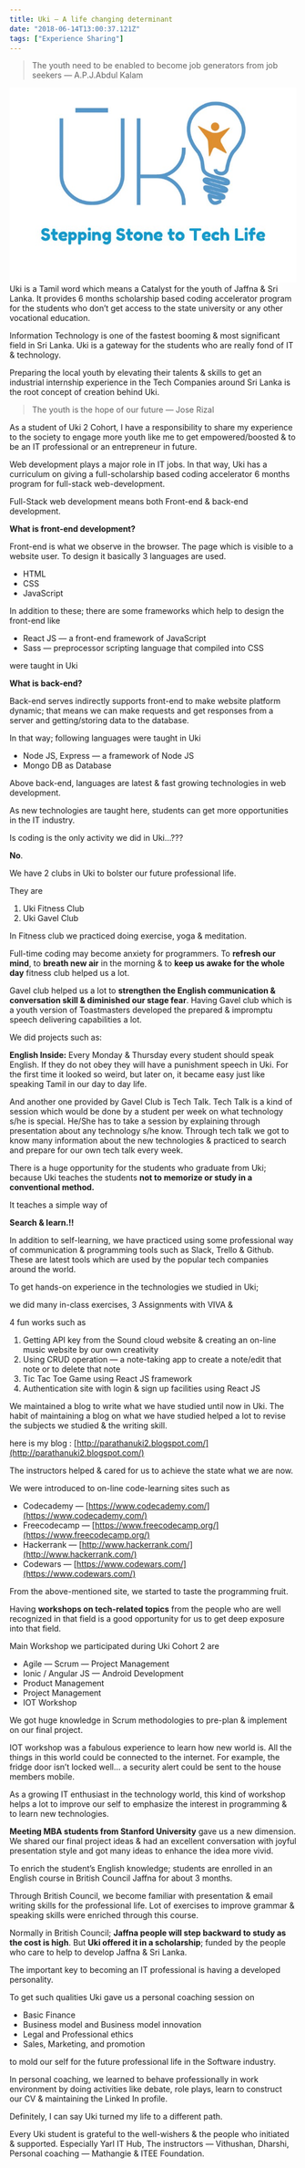 ```yaml
---
title: Uki — A life changing determinant
date: "2018-06-14T13:00:37.121Z"
tags: ["Experience Sharing"]
---
```


> The youth need to be enabled to become job generators from job seekers — A.P.J.Abdul Kalam

![Screenshot](images/1.jpeg)
Uki is a Tamil word which means a Catalyst for the youth of Jaffna & Sri Lanka. It provides 6 months scholarship based coding accelerator program for the students who don’t get access to the state university or any other vocational education.

Information Technology is one of the fastest booming & most significant field in Sri Lanka. Uki is a gateway for the students who are really fond of IT & technology.

Preparing the local youth by  elevating their talents & skills to get an industrial internship experience in the Tech Companies around Sri Lanka is the root concept of creation behind Uki.

> The youth is the hope of our future — Jose Rizal

As a student of Uki 2 Cohort, I have a responsibility to share my experience to the society to engage more youth like me to get empowered/boosted & to be an IT professional or an entrepreneur in future.

Web development plays a major role in IT jobs. In that way, Uki has a curriculum on giving a full-scholarship based coding accelerator 6 months program for full-stack web-development.

Full-Stack web development means both Front-end & back-end development.

**What is front-end development?**

Front-end is what we observe in the browser. The page which is visible to a website user. To design it basically 3 languages are used.

-   HTML
-   CSS
-   JavaScript

In addition to these; there are some frameworks which help to design the front-end like

-   React JS — a front-end framework of JavaScript
-   Sass — preprocessor scripting language that compiled into CSS

were taught in Uki

**What is back-end?**

Back-end serves indirectly supports front-end to make website platform dynamic; that means we can make requests and get responses from a server and getting/storing data to the database.

In that way; following languages were taught in Uki

-   Node JS, Express — a framework of Node JS
-   Mongo DB as Database

Above back-end, languages are latest & fast growing technologies in web development.

As new technologies are taught here, students can get more opportunities in the IT industry.

Is coding is the only activity we did in Uki…???

**No**.

We have 2 clubs in Uki to bolster our future professional life.

They are

1.  Uki Fitness Club
2.  Uki Gavel Club

In Fitness club we practiced doing exercise, yoga & meditation.

Full-time coding may become anxiety for programmers. To **refresh our mind**, to **breath new air** in the morning & to **keep us awake for the whole day** fitness club helped us a lot.

Gavel club helped us a lot to **strengthen the English communication & conversation skill & diminished our stage fear**. Having Gavel club which is a youth version of Toastmasters developed the prepared & impromptu speech delivering capabilities a lot.

We did projects such as:

**English Inside:** Every Monday & Thursday every student should speak English. If they do not obey they will have a punishment speech in Uki. For the first time it looked so weird, but later on, it became easy just like speaking Tamil in our day to day life.

And another one provided by Gavel Club is Tech Talk. Tech Talk is a kind of session which would be done by a student per week on what technology s/he is special. He/She has to take a session by explaining through presentation about any technology s/he know. Through tech talk we got to know many information about the new technologies & practiced to search and prepare for our own tech talk every week.

There is a huge opportunity for the students who graduate from Uki; because Uki teaches the students **not to memorize or study in a conventional method.**

It teaches a simple way of

**Search & learn.!!**

In addition to self-learning, we have practiced using some professional way of communication & programming tools such as Slack, Trello & Github. These are latest tools which are used by the popular tech companies around the world.

To get hands-on experience in the technologies we studied in Uki;

we did many in-class exercises, 3 Assignments with VIVA &

4 fun works such as

1.  Getting API key from the Sound cloud website & creating an on-line music website by our own creativity
2.  Using CRUD operation — a note-taking app to create a note/edit that note or to delete that note
3.  Tic Tac Toe Game using React JS framework
4.  Authentication site with login & sign up facilities using React JS

We maintained a blog to write what we have studied until now in Uki. The habit of maintaining a blog on what we have studied helped a lot to revise the subjects we studied & the writing skill.

here is my blog : [http://parathanuki2.blogspot.com/](http://parathanuki2.blogspot.com/)

The instructors helped & cared for us to achieve the state what we are now.

We were introduced to on-line code-learning sites such as

-   Codecademy — [https://www.codecademy.com/](https://www.codecademy.com/)
-   Freecodecamp — [https://www.freecodecamp.org/](https://www.freecodecamp.org/)
-   Hackerrank — [http://www.hackerrank.com/](http://www.hackerrank.com/)
-   Codewars — [https://www.codewars.com/](https://www.codewars.com/)

From the above-mentioned site, we started to taste the programming fruit.

Having **workshops on tech-related topics** from the people who are well recognized in that field is a good opportunity for us to get deep exposure into that field.

Main Workshop we participated during Uki Cohort 2 are

-   Agile — Scrum — Project Management
-   Ionic / Angular JS — Android Development
-   Product Management
-   Project Management
-   IOT Workshop

We got huge knowledge in Scrum methodologies to pre-plan & implement on our final project.

IOT workshop was a fabulous experience to learn how new world is. All the things in this world could be connected to the internet. For example, the fridge door isn’t locked well… a security alert could be sent to the house members mobile.

As a growing IT enthusiast in the technology world, this kind of workshop helps a lot to improve our self to emphasize the interest in programming & to learn new technologies.

**Meeting MBA students from Stanford University** gave us a new dimension. We shared our final project ideas & had an excellent conversation with joyful presentation style and got many ideas to enhance the idea more vivid.

To enrich the student’s English knowledge; students are enrolled in an English course in British Council Jaffna for about 3 months.

Through British Council, we become familiar with presentation & email writing skills for the professional life. Lot of exercises to improve grammar & speaking skills were enriched through this course.

Normally in British Council; **Jaffna people will step backward to study as the cost is high**. But **Uki offered it in a scholarship**; funded by the people who care to help to develop Jaffna & Sri Lanka.

The important key to becoming an IT professional is having a developed personality.

To get such qualities Uki gave us a personal coaching session on

-   Basic Finance
-   Business model and Business model innovation
-   Legal and Professional ethics
-   Sales, Marketing, and promotion

to mold our self for the future professional life in the Software industry.

In personal coaching, we learned to behave professionally in work environment by doing activities like debate, role plays, learn to construct our CV & maintaining the Linked In profile.

Definitely, I can say Uki turned my life to a different path.

Every Uki student is grateful to the well-wishers & the people who initiated & supported. Especially Yarl IT Hub, The instructors — Vithushan, Dharshi, Personal coaching — Mathangie & ITEE Foundation.

